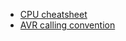 

- [CPU cheatsheet](https://docs.google.com/spreadsheets/d/1wiQdwfjoTHqToluk-sJItZLjdZNmGH5PcmMA0de9AMI/edit#gid=385523813)
- [AVR calling convention](https://gcc.gnu.org/wiki/avr-gcc)
